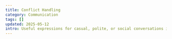 ```yaml
---
title: Conflict Handling
category: Communication
tags: []
updated: 2025-05-12
intro: Useful expressions for casual, polite, or social conversations in daily life.
---
```

